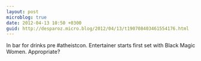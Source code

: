 ```yaml
---
layout: post
microblog: true
date: 2012-04-13 10:50 +0300
guid: http://desparoz.micro.blog/2012/04/13/t190708403461554176.html
---
```

In bar for drinks pre #atheistcon. Entertainer starts first set with Black Magic Women. Appropriate?

